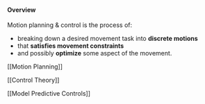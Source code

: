 #### Overview
Motion planning & control is the process of:
- breaking down a desired movement task into **discrete motions** 
- that **satisfies movement constraints** 
- and possibly **optimize** some aspect of the movement.

[[Motion Planning]]

[[Control Theory]]

[[Model Predictive Controls]]